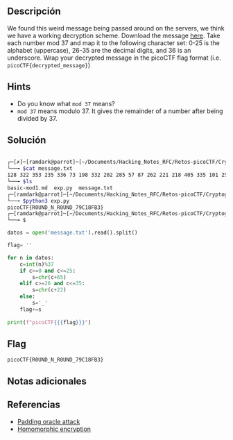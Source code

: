 ## Descripción
We found this weird message being passed around on the servers, we think we have a working decryption scheme. Download the message [here](https://artifacts.picoctf.net/c/127/message.txt). Take each number mod 37 and map it to the following character set: 0-25 is the alphabet (uppercase), 26-35 are the decimal digits, and 36 is an underscore. Wrap your decrypted message in the picoCTF flag format (i.e. `picoCTF{decrypted_message}`)

## Hints
+ Do you know what `mod 37` means?
+ `mod 37` means modulo 37. It gives the remainder of a number after being divided by 37.


## Solución

``` bash

┌─[✗]─[ramdark@parrot]─[~/Documents/Hacking_Notes_RFC/Retos-picoCTF/Cryptography/14-basic-mod1]
└──╼ $cat message.txt 
128 322 353 235 336 73 198 332 202 285 57 87 262 221 218 405 335 101 256 227 112 140 ┌─[ramdark@parrot]─[~/Documents/Hacking_Notes_RFC/Retos-picoCTF/Cryptography/14-basic-mod1]
└──╼ $ls
basic-mod1.md  exp.py  message.txt
┌─[ramdark@parrot]─[~/Documents/Hacking_Notes_RFC/Retos-picoCTF/Cryptography/14-basic-mod1]
└──╼ $python3 exp.py 
picoCTF{R0UND_N_R0UND_79C18FB3}
┌─[ramdark@parrot]─[~/Documents/Hacking_Notes_RFC/Retos-picoCTF/Cryptography/14-basic-mod1]
└──╼ $


```

``` python
datos = open('message.txt').read().split()

flag= ''

for n in datos:
    c=int(n)%37
    if c>=0 and c<=25:
        s=chr(c+65)
    elif c>=26 and c<=35:
        s=chr(c+22)
    else:
        s='_'
    flag+=s
    
print(f"picoCTF{{{flag}}}")

```


## Flag
``` picoCTF{R0UND_N_R0UND_79C18FB3} ```


## Notas adicionales




## Referencias
+ [Padding oracle attack](https://en.wikipedia.org/wiki/Padding_oracle_attack)
+ [Homomorphic encryption](https://en.wikipedia.org/wiki/Homomorphic_encryption)